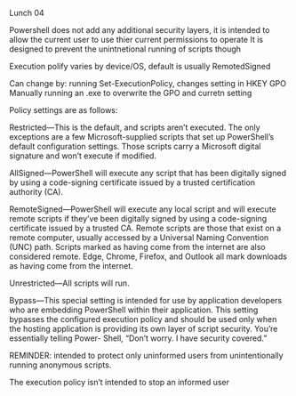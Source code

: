 Lunch 04

Powershell does not add any additional security layers, it is intended to allow the current user to use thier current permissions to operate
It is designed to prevent the unintnetional running of scripts though 

Execution polify varies by device/OS, default is usually RemotedSigned

Can change by:
running Set-ExecutionPolicy, changes setting in HKEY
GPO
Manually running an .exe to overwrite the GPO and curretn setting

Policy settings are as follows:

Restricted—This is the default, and scripts aren’t executed. The only exceptions
are a few Microsoft-supplied scripts that set up PowerShell’s default configuration
settings. Those scripts carry a Microsoft digital signature and won’t
execute if modified.

AllSigned—PowerShell will execute any script that has been digitally signed by
using a code-signing certificate issued by a trusted certification authority (CA).

RemoteSigned—PowerShell will execute any local script and will execute
remote scripts if they’ve been digitally signed by using a code-signing certificate
issued by a trusted CA. Remote scripts are those that exist on a remote computer,
usually accessed by a Universal Naming Convention (UNC) path. Scripts
marked as having come from the internet are also considered remote. Edge,
Chrome, Firefox, and Outlook all mark downloads as having come from the
internet.

Unrestricted—All scripts will run.

Bypass—This special setting is intended for use by application developers who
are embedding PowerShell within their application. This setting bypasses the
configured execution policy and should be used only when the hosting application
is providing its own layer of script security. You’re essentially telling Power-
Shell, “Don’t worry. I have security covered.”

REMINDER: intended to protect only uninformed users from unintentionally running
anonymous scripts.

The execution policy isn’t intended to stop an informed user